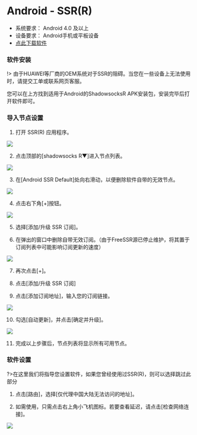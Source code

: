 # Android - SSR(R)
- 系统要求： Android 4.0 及以上
- 设备要求： Android手机或平板设备
- [点此下载软件](https://cnoo.xyz/ssr-download/ssr-android.apk "点此下载软件")

### 软件安装

!> 由于HUAWEI等厂商的OEM系统对于SSR的阻碍。当您在一些设备上无法使用时，请提交工单或联系网页客服。

您可以在上方找到适用于Android的ShadowsocksR APK安装包，安装完毕后打开软件即可。

### 导入节点设置

1. 打开 SSR(R) 应用程序。

![](https://cloud.cnoo.xyz/imeag/az.png)

2. 点击顶部的[shadowsocks R▼]进入节点列表。

![](https://cloud.cnoo.xyz/imeag/az0.png)

3. 在[Android SSR Default]处向右滑动，以便删除软件自带的无效节点。

![](https://cloud.cnoo.xyz/imeag/az1.png)

4. 点击右下角[+]按钮。

![](https://cloud.cnoo.xyz/imeag/az2.png)

5. 选择[添加/升级 SSR 订阅]。

6. 在弹出的窗口中删除自带无效订阅。（由于FreeSSR源已停止维护，将其置于订阅列表中可能影响订阅更新的速度）

![](https://cloud.cnoo.xyz/imeag/az3.png)

7. 再次点击[+]。

8. 点击[添加/升级 SSR 订阅]

9. 点击[添加订阅地址]，输入您的订阅链接。

 ![](https://cloud.cnoo.xyz/imeag/az5.png)

10. 勾选[自动更新]，并点击[确定并升级]。

![](https://cloud.cnoo.xyz/imeag/az6.png)

11. 完成以上步骤后，节点列表将显示所有可用节点。

### 软件设置

?>在这里我们将指导您设置软件，如果您曾经使用过SSR(R)，则可以选择跳过此部分

1. 点击[路由]，选择[仅代理中国大陆无法访问的地址]。

2. 如需使用，只需点击右上角小飞机图标。若要查看延迟，请点击[检查网络连接]。

![](https://cloud.cnoo.xyz/imeag/az7.png)
